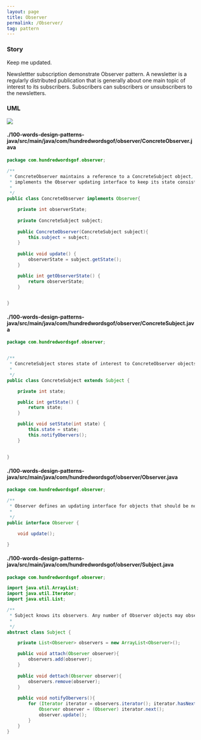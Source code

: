 ```yaml
---
layout: page
title: Observer
permalink: /Observer/
tag: pattern
---
```




### Story 

Keep me updated.

Newslettter subscription demonstrate Observer pattern.
A newsletter is a regularly distributed publication that is generally about one main topic of interest to its subscribers. 
Subscribers can subscribers or unsubscribers to the newsletters.



### UML 
![]({{site.baseurl}}/assets/img/observer.png)

#### ./100-words-design-patterns-java/src/main/java/com/hundredwordsgof/observer/ConcreteObserver.java
```java 
package com.hundredwordsgof.observer;

/**
 * ConcreteObserver maintains a reference to a ConcreteSubject object, stores state that should stay consistent with the subject's, 
 * implements the Observer updating interface to keep its state consistent with the subject's.
 *
 */
public class ConcreteObserver implements Observer{

	private int observerState;
	
	private ConcreteSubject subject;
	
	public ConcreteObserver(ConcreteSubject subject){
		this.subject = subject;
	}
	
	public void update() {
		observerState = subject.getState();
	}

	public int getObserverState() {
		return observerState;
	}

	
}
``` 
#### ./100-words-design-patterns-java/src/main/java/com/hundredwordsgof/observer/ConcreteSubject.java
```java 
package com.hundredwordsgof.observer;


/**
 * ConcreteSubject stores state of interest to ConcreteObserver objects, sends a notification to its observers when its state changes.
 *
 */
public class ConcreteSubject extends Subject {

	private int state;

	public int getState() {
		return state;
	}

	public void setState(int state) {
		this.state = state;
		this.notifyObervers();
	}
	
	
}
``` 
#### ./100-words-design-patterns-java/src/main/java/com/hundredwordsgof/observer/Observer.java
```java 
package com.hundredwordsgof.observer;

/**
 * Observer defines an updating interface for objects that should be notified of changes in a subject.
 *
 */
public interface Observer {

	void update();
	
}
``` 
#### ./100-words-design-patterns-java/src/main/java/com/hundredwordsgof/observer/Subject.java
```java 
package com.hundredwordsgof.observer;

import java.util.ArrayList;
import java.util.Iterator;
import java.util.List;

/**
 * Subject knows its observers. Any number of Observer objects may observe a subject.
 *
 */
abstract class Subject {

	private List<Observer> observers = new ArrayList<Observer>(); 

	public void attach(Observer observer){
		observers.add(observer);
	}
	
	public void dettach(Observer observer){
		observers.remove(observer);
	}
	
	public void notifyObervers(){
		for (Iterator iterator = observers.iterator(); iterator.hasNext();) {
			Observer observer = (Observer) iterator.next();
			observer.update();
		}
	}
}
``` 
